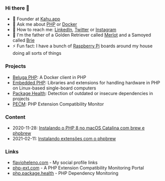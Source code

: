 ### Hi there 👋

- 💼  Founder at [Kahu.app](https://kahu.app)
- 💬  Ask me about [PHP](https://php.net) or [Docker](https://docker.com)
- 📨  How to reach me: [LinkedIn](https://www.linkedin.com/in/flavioheleno/), [Twitter](https://twitter.com/flavioheleno) or [Instagram](https://instagram.com/flavioheleno)
- 🐶  I'm the father of a Golden Retriever called [Merlot](https://instagram.com/merlot.golden) and a Samoyed called [Brie](https://instagram.com/brie.samoyed)
- ⚡  Fun fact: I have a bunch of [Raspberry Pi](https://www.raspberrypi.org/) boards around my house doing all sorts of things

### Projects

- [Beluga PHP](https://github.com/beluga-php): A Docker client in PHP
- [Embedded PHP](https://github.com/embedded-php): Libraries and extensions for handling hardware in PHP on Linux-based single-board computers
- [Package Health](https://github.com/package-health): Detection of outdated or insecure dependencies in projects
- [PECM](https://github.com/pecm): PHP Extension Compatibility Monitor

### Content

- 2020-11-28: [Instalando o PHP 8 no macOS Catalina com brew e phpbrew](content/20201128-instalando-o-php-8-no-macos-com-brew-e-phpbrew.md)
- 2021-02-11: [Instalando extensões com o phpbrew](content/20210211-instalando-extensoes-com-o-phpbrew.md)

### Links

- [flavioheleno.com](https://flavioheleno.com) - My social profile links
- [php-ext.com](https://php-ext.com) - A PHP Extension Compatibility Monitoring Portal
- [php.package.health](https://php.package.health) - PHP Dependency Monitoring
